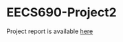 # EECS690-Project2

Project report is available [here](https://github.com/BenSokol/EECS690-Project2/blob/master/docs/EECS%20690%20-%20Project%202%20Report.pdf)

